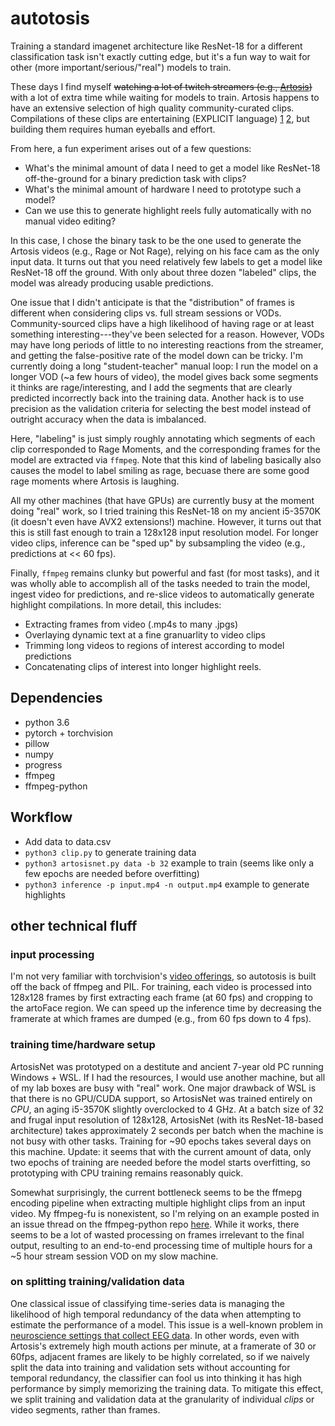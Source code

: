 # autotosis
Training a standard imagenet architecture like ResNet-18 for a different classification task isn't exactly cutting edge, but it's a fun way to wait for other (more important/serious/"real") models to train.

These days I find myself ~~watching a lot of twitch streamers (e.g., [Artosis](twitch.tv/artosis))~~ with a lot of extra time while waiting for models to train.
Artosis happens to have an extensive selection of high quality community-curated clips.
Compilations of these clips are entertaining (EXPLICIT language) [1](https://www.youtube.com/watch?v=ykvlpUbGy6w) [2](https://www.youtube.com/watch?v=bBevrkgI5uc), but building them requires human eyeballs and effort.

From here, a fun experiment arises out of a few questions:
- What's the minimal amount of data I need to get a model like ResNet-18 off-the-ground for a binary prediction task with clips?
- What's the minimal amount of hardware I need to prototype such a model?
- Can we use this to generate highlight reels fully automatically with no manual video editing?

In this case, I chose the binary task to be the one used to generate the Artosis videos (e.g., Rage or Not Rage), relying on his face cam as the only input data.
It turns out that you need relatively few labels to get a model like ResNet-18 off the ground.
With only about three dozen "labeled" clips, the model was already producing usable predictions.

One issue that I didn't anticipate is that the "distribution" of frames is different when considering clips vs. full stream sessions or VODs.
Community-sourced clips have a high likelihood of having rage or at least something interesting---they've been selected for a reason.
However, VODs may have long periods of little to no interesting reactions from the streamer, and getting the false-positive rate of the model down can be tricky.
I'm currently doing a long "student-teacher" manual loop: I run the model on a longer VOD (~a few hours of video), the model gives back some segments it thinks are rage/interesting, and I add the segments that are clearly predicted incorrectly back into the training data.
Another hack is to use precision as the validation criteria for selecting the best model instead of outright accuracy when the data is imbalanced.


Here, "labeling" is just simply roughly annotating which segments of each clip corresponded to Rage Moments, and the corresponding frames for the model are extracted via `ffmpeg`.
Note that this kind of labeling basically also causes the model to label smiling as rage, becuase there are some good rage moments where Artosis is laughing.


All my other machines (that have GPUs) are currently busy at the moment doing "real" work, so I tried training this ResNet-18 on my ancient i5-3570K (it doesn't even have AVX2 extensions!) machine.
However, it turns out that this is still fast enough to train a 128x128 input resolution model.
For longer video clips, inference can be "sped up" by subsampling the video (e.g., predictions at << 60 fps).


Finally, `ffmpeg` remains clunky but powerful and fast (for most tasks), and it was wholly able to accomplish all of the tasks needed to train the model, ingest video for predictions, and re-slice videos to automatically generate highlight compilations.
In more detail, this includes:
- Extracting frames from video (.mp4s to many .jpgs)
- Overlaying dynamic text at a fine granuarlity to video clips
- Trimming long videos to regions of interest according to model predictions
- Concatenating clips of interest into longer highlight reels.

## Dependencies
- python 3.6
- pytorch + torchvision
- pillow
- numpy
- progress
- ffmpeg
- ffmpeg-python

## Workflow
- Add data to data.csv
- `python3 clip.py` to generate training data
- `python3 artosisnet.py data -b 32` example to train (seems like only a few epochs are needed before overfitting)
- `python3 inference -p input.mp4 -n output.mp4` example to generate highlights

## other technical fluff
### input processing
I'm not very familiar with torchvision's [video offerings](https://pytorch.org/docs/stable/torchvision/io.html), so autotosis is built off the back of ffmpeg and PIL.
For training, each video is processed into 128x128 frames by first extracting each frame (at 60 fps) and cropping to the artoFace region.
We can speed up the inference time by decreasing the framerate at which frames are dumped (e.g., from 60 fps down to 4 fps).

### training time/hardware setup
ArtosisNet was prototyped on a destitute and ancient 7-year old PC running Windows + WSL.
If I had the resources, I would use another machine, but all of my lab boxes are busy with "real" work.
One major drawback of WSL is that there is no GPU/CUDA support, so ArtosisNet was trained entirely on *CPU*, an aging i5-3570K slightly overclocked to 4 GHz.
At a batch size of 32 and frugal input resolution of 128x128, ArtosisNet (with its ResNet-18-based architecture) takes approximately 2 seconds per batch when the machine is not busy with other tasks.
Training for ~90 epochs takes several days on this machine.
Update: it seems that with the current amount of data, only two epochs of training are needed before the model starts overfitting, so prototyping with CPU training remains reasonably quick.


Somewhat surprisingly, the current bottleneck seems to be the ffmepg encoding pipeline when extracting multiple highlight clips from an input video.
My ffmpeg-fu is nonexistent, so I'm relying on an example posted in an issue thread on the ffmpeg-python repo [here](https://github.com/kkroening/ffmpeg-python/issues/184).
While it works, there seems to be a lot of wasted processing on frames irrelevant to the final output, resulting to an end-to-end processing time of multiple hours for a ~5 hour stream session VOD on my slow machine.


### on splitting training/validation data
One classical issue of classifying time-series data is managing the likelihood of high temporal redundancy of the data when attempting to estimate the performance of a model.
This issue is a well-known problem in [neuroscience settings that collect EEG data](https://arxiv.org/abs/1812.07697).
In other words, even with Artosis's extremely high mouth actions per minute, at a framerate of 30 or 60fps, adjacent frames are likely to be highly correlated, so if we naively split the data into training and validation sets without accounting for temporal redundancy, the classifier can fool us into thinking it has high performance by simply memorizing the training data.
To mitigate this effect, we split training and validation data at the granularity of individual _clips_ or video segments, rather than frames.
